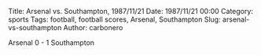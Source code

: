 Title: Arsenal vs. Southampton, 1987/11/21
Date: 1987/11/21 00:00
Category: sports
Tags: football, football scores, Arsenal, Southampton
Slug: arsenal-vs-southampton
Author: carbonero


Arsenal 0 - 1 Southampton
